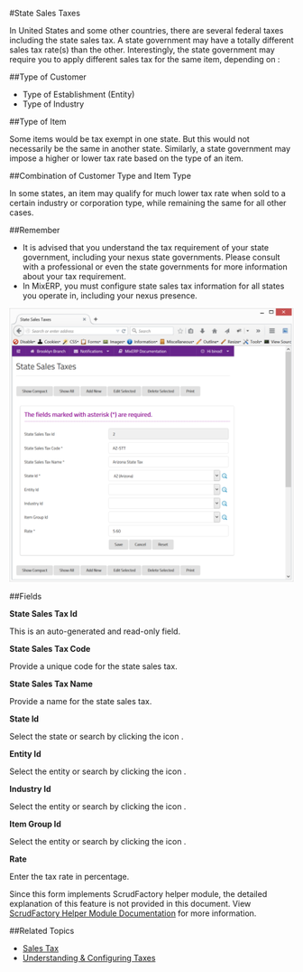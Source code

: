 #State Sales Taxes

In United States and some other countries, there are several federal taxes including the state sales tax. 
A state government may have a totally different sales tax rate(s) than the other. Interestingly, the state government may
require you to apply different sales tax for the same item, depending on :

##Type of Customer

* Type of Establishment (Entity)
* Type of Industry

##Type of Item

Some items would be tax exempt in one state. But this would not necessarily be the same in another state. Similarly,
a state government may impose a higher or lower tax rate based on the type of an item.


##Combination of Customer Type and Item Type

In some states, an item may qualify for much lower tax rate when sold to a certain industry or corporation type, while remaining the 
same for all other cases.


##Remember

* It is advised that you understand the tax requirement of your state government, including your
nexus state governments. Please consult with a professional or even the state governments for more information 
about your tax requirement.
* In MixERP, you must configure state sales tax information for all states you operate in, including your nexus presence.


![State Sales Tax Setup](images/state-sales-taxes.png)

##Fields

**State Sales Tax Id**

This is an auto-generated and read-only field.

**State Sales Tax Code**

Provide a unique code for the state sales tax.

**State Sales Tax Name**

Provide a name for the state sales tax.


**State Id**

Select the state or search by clicking the icon <i class="item-selector"></i>.

**Entity Id**

Select the entity or search by clicking the icon <i class="item-selector"></i>.

**Industry Id**

Select the entity or search by clicking the icon <i class="item-selector"></i>.

**Item Group Id**

Select the entity or search by clicking the icon <i class="item-selector"></i>.

**Rate**

Enter the tax rate in percentage.



<div class="alert-box scrud radius">
    Since this form implements ScrudFactory helper module, the detailed explanation of this feature is not provided
    in this document. View <a href="../../core-concepts/scrud-factory.md">ScrudFactory Helper Module Documentation</a>
    for more information.
</div>

##Related Topics

* [Sales Tax](sales-tax.md)
* [Understanding & Configuring Taxes](../understanding-and-configuring-taxes.md)